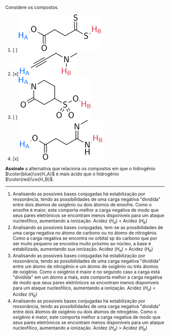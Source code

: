 Considere os compostos.

1. [ ] ![](2G24-1D.svg)
2. [x] ![](2G24-2D.svg)
3. [ ] ![](2G24-3D.svg)
4. [x] ![](2G24-4D.svg)

**Assinale** a alternativa que relaciona os compostos em que o hidrogênio $\color{blue}\ce{H_A}$ é mais ácido que o hidrogênio $\color{red}\ce{H_B}$.

---

1. Analisando as possíveis bases conjugadas há estabilização por ressonância, tendo as possibilidades de uma carga negativa "dividida" entre dois átomos de oxigênio ou dois átomos de enxofre. Como o enxofre é maior, este comporta melhor a carga negativa de modo que seus pares eletrônicos se encontram menos disponíveis para um ataque nucleofílico, aumentando a ionização.
Acidez ($H_a$)	< Acidez ($H_b$)
2. Analisando as possíveis bases conjugadas, tem-se as possibilidades de uma carga negativa no átomo de carbono ou no átomo de nitrogênio. Como a carga negativa se encontra no orbital sp do carbono que por ser muito pequeno se encontra muito próximo ao núcleo, a base é estabilizada, aumentando sua ionização.
Acidez ($H_a$)	> Acidez ($H_b$)
3. Analisando as possíveis bases conjugadas há estabilização por ressonância, tendo as possibilidades de uma carga negativa "dividida" entre um átomo de nitrogênio e um átomo de oxigênio ou três átomos de oxigênio. Como o oxigênio é maior e no segundo caso a carga está "dividida" em um átomo a mais, este comporta melhor a carga negativa de modo que seus pares eletrônicos se encontram menos disponíveis para um ataque nucleofílico, aumentando a ionização.
Acidez ($H_a$)	< Acidez ($H_b$)
4. Analisando as possíveis bases conjugadas há estabilização por ressonância, tendo as possibilidades de uma carga negativa "dividida" entre dois átomos de oxigênio ou dois átomos de nitrogênio. Como o oxigênio é maior, este comporta melhor a carga negativa de modo que seus pares eletrônicos se encontram menos disponíveis para um ataque nucleofílico, aumentando a ionização.
Acidez ($H_a$)	> Acidez ($H_b$)

